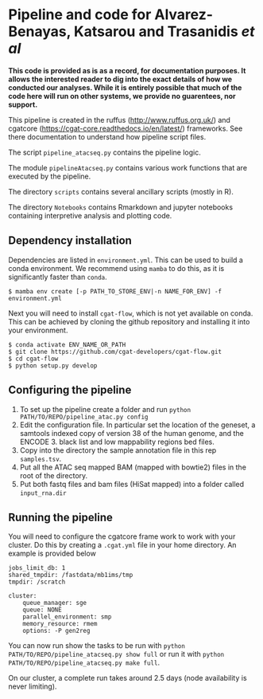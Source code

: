 # Pipeline and code for Alvarez-Benayas, Katsarou and Trasanidis *et al* #

**This code is provided as is as a record, for documentation purposes. It allows the interested reader to dig into the exact details of how we conducted our analyses. While it is entirely possible that much of the code here will run on other systems, we provide no guarentees, nor support.**

This pipeline is created in the ruffus (http://www.ruffus.org.uk/) and cgatcore (https://cgat-core.readthedocs.io/en/latest/) frameworks. See there documentation to understand how pipeline script files. 

The script `pipeline_atacseq.py` contains the pipeline logic.

The module `pipelineAtacseq.py` contains various work functions that are executed by the pipeline. 

The directory `scripts` contains several ancillary scripts (mostly in R).

The directory `Notebooks` contains Rmarkdown and jupyter notebooks containing interpretive analysis and plotting code. 

## Dependency installation ##
Dependencies are listed in `environment.yml`. This can be used to build a conda environment. We recommend using `mamba` to do this, as it is significantly faster than `conda`.

```
$ mamba env create [-p PATH_TO_STORE_ENV|-n NAME_FOR_ENV] -f environment.yml
```

Next you will need to install `cgat-flow`, which is not yet available on conda. This can be achieved by cloning the github repository and installing it into your environment. 

```
$ conda activate ENV_NAME_OR_PATH
$ git clone https://github.com/cgat-developers/cgat-flow.git
$ cd cgat-flow
$ python setup.py develop
```

## Configuring the pipeline ##

1. To set up the pipeline create a folder and run `python PATH/TO/REPO/pipeline_atac.py config`
2. Edit the configuration file. In particular set the location of the geneset, a samtools indexed copy of version 38 of the human genome, and the ENCODE 3. black list and low mappability regions bed files. 
3. Copy into the directory the sample annotation file in this rep `samples.tsv`.
4. Put all the ATAC seq mapped BAM (mapped with bowtie2) files in the root of the directory. 
5. Put both fastq files and bam files (HiSat mapped) into a folder called `input_rna.dir`

## Running the pipeline ##

You will need to configure the cgatcore frame work to work with your cluster. Do this by creating a `.cgat.yml` file in your home directory. An example is provided below

    jobs_limit_db: 1
    shared_tmpdir: /fastdata/mb1ims/tmp
    tmpdir: /scratch

    cluster:
        queue_manager: sge
        queue: NONE
        parallel_environment: smp
        memory_resource: rmem
        options: -P gen2reg

You can now run show the tasks to be run with `python PATH/TO/REPO/pipeline_atacseq.py show full` or run it with `python PATH/TO/REPO/pipeline_atacseq.py make full`.

On our cluster, a complete run takes around 2.5 days (node availability is never limiting).
